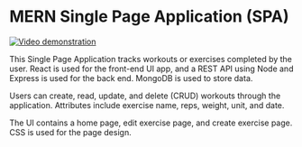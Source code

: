 # MERN Single Page Application (SPA)

[![Video demonstration](https://img.youtube.com/vi/0cTBq7ucjcw/maxresdefault.jpg)](https://youtu.be/0cTBq7ucjcw)

This Single Page Application tracks workouts or exercises completed by the user. React is used for the front-end UI app, and a REST API using Node and Express is used for the back end. MongoDB is used to store data.

Users can create, read, update, and delete (CRUD) workouts through the application. Attributes include exercise name, reps, weight, unit, and date.

The UI contains a home page, edit exercise page, and create exercise page. CSS is used for the page design.
